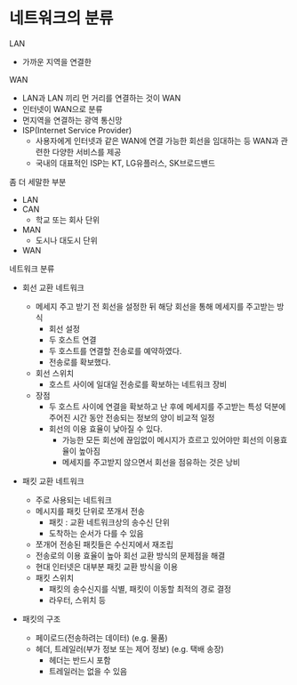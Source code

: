 # 네트워크의 분류

LAN 

- 가까운 지역을 연결한

WAN 

- LAN과 LAN 끼리 먼 거리를 연결하는 것이 WAN
- 인터넷이 WAN으로 분류
- 먼지역을 연결하는 광역 통신망
- ISP(Internet Service Provider)
    - 사용자에게 인터넷과 같은 WAN에 연결 가능한 회선을 임대하는 등 WAN과 관련한 다양한 서비스를 제공
    - 국내의 대표적인 ISP는 KT, LG유플러스, SK브로드밴드

좀 더 세말한 부분

- LAN
- CAN
    - 학교 또는 회사 단위
- MAN
    - 도시나 대도시 단위
- WAN

네트워크 분류 

- 회선 교환 네트워크
    - 메세지 주고 받기 전 회선을 설정한 뒤 해당 회선을 통해 메세지를 주고받는 방식
        - 회선 설정
        - 두 호스트 연결
        - 두 호스트를 연결할 전송로를 예약하였다.
        - 전송로를 확보했다.
    - 회선 스위치
        - 호스트 사이에 일대일 전송로를 확보하는 네트워크 장비
    - 장점
        - 두 호스트 사이에 연결을 확보하고 난 후에 메세지를 주고받는 특성 덕분에 주어진 시간 동안 전송되는 정보의 양이 비교적 일정
        - 회선의 이용 효율이 낮아질 수 있다.
            - 가능한 모든 회선에 끊임없이 메시지가 흐르고 있어야만 회선의 이용효율이 높아짐
            - 메세지를 주고받지 않으면서 회선을 점유하는 것은 낭비
- 패킷 교환 네트워크
    - 주로 사용되는 네트워크
    - 메시지를 패킷 단위로 쪼개서 전송
        - 패킷 : 교환 네트워크상의 송수신 단위
        - 도착하는 순서가 다를 수 있음
    - 쪼개어 전송된 패킷들은 수신지에서 재조립
    - 전송로의 이용 효율이 높아 회선 교환 방식의 문제점을 해결
    - 현대 인터넷은 대부분 패킷 교환 방식을 이용
    - 패킷 스위치
        - 패킷의 송수신지를 식별, 패킷이 이동할 최적의 경로 결정
        - 라우터, 스위치 등

- 패킷의 구조
    - 페이로드(전송하려는 데이터) (e.g. 물품)
    - 헤더, 트레일러(부가 정보 또는 제어 정보) (e.g. 택배 송장)
        - 헤더는 반드시 포함
        - 트레일러는 없을 수 있음
